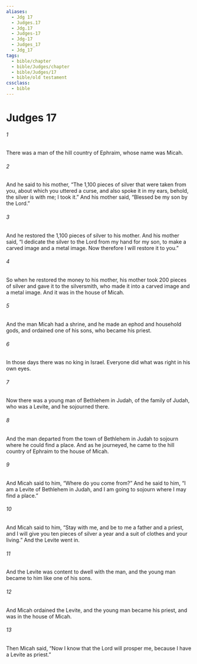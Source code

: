 ```yaml
---
aliases:
  - Jdg 17
  - Judges.17
  - Jdg.17
  - Judges-17
  - Jdg-17
  - Judges_17
  - Jdg_17
tags:
  - bible/chapter
  - bible/Judges/chapter
  - bible/Judges/17
  - bible/old testament
cssclass:
  - bible
---
```


# Judges 17

###### 1
There was a man of the hill country of Ephraim, whose name was Micah.
###### 2
And he said to his mother, “The 1,100 pieces of silver that were taken from you, about which you uttered a curse, and also spoke it in my ears, behold, the silver is with me; I took it.” And his mother said, “Blessed be my son by the Lord.”
###### 3
And he restored the 1,100 pieces of silver to his mother. And his mother said, “I dedicate the silver to the Lord from my hand for my son, to make a carved image and a metal image. Now therefore I will restore it to you.”
###### 4
So when he restored the money to his mother, his mother took 200 pieces of silver and gave it to the silversmith, who made it into a carved image and a metal image. And it was in the house of Micah.
###### 5
And the man Micah had a shrine, and he made an ephod and household gods, and ordained one of his sons, who became his priest.
###### 6
In those days there was no king in Israel. Everyone did what was right in his own eyes.
###### 7
Now there was a young man of Bethlehem in Judah, of the family of Judah, who was a Levite, and he sojourned there.
###### 8
And the man departed from the town of Bethlehem in Judah to sojourn where he could find a place. And as he journeyed, he came to the hill country of Ephraim to the house of Micah.
###### 9
And Micah said to him, “Where do you come from?” And he said to him, “I am a Levite of Bethlehem in Judah, and I am going to sojourn where I may find a place.”
###### 10
And Micah said to him, “Stay with me, and be to me a father and a priest, and I will give you ten pieces of silver a year and a suit of clothes and your living.” And the Levite went in.
###### 11
And the Levite was content to dwell with the man, and the young man became to him like one of his sons.
###### 12
And Micah ordained the Levite, and the young man became his priest, and was in the house of Micah.
###### 13
Then Micah said, “Now I know that the Lord will prosper me, because I have a Levite as priest.”


